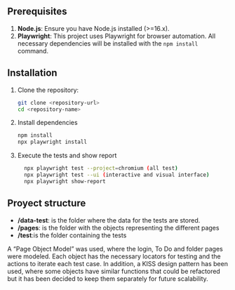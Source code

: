 ## Prerequisites

1. **Node.js**: Ensure you have Node.js installed (>=16.x).
2. **Playwright**: This project uses Playwright for browser automation. All necessary dependencies will be installed with the `npm install` command.

## Installation
1. Clone the repository:
   ```bash
   git clone <repository-url>
   cd <repository-name>
2. Install dependencies
	 ```bash
	 npm install
	 npx playwright install
	  ```
3. Execute the tests and show report
   ```bash
	 npx playwright test --project=chromium (all test)
	 npx playwright test --ui (interactive and visual interface)
	 npx playwright show-report
	 ```
	 
## Proyect structure
- **/data-test**: is the folder where the data for the tests are stored.
- **/pages**: is the folder with the objects representing the different pages
- **/test**:is the folder containing the tests 

A “Page Object Model” was used, where the login, To Do and folder pages were modeled. Each object has the necessary locators for testing and the actions to iterate each test case.
In addition, a KISS design pattern has been used, where some objects have similar functions that could be refactored but it has been decided to keep them separately for future scalability.	  
